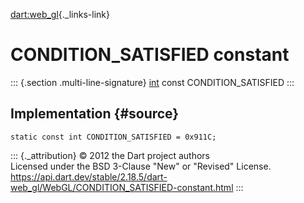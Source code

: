 [dart:web\_gl](../../dart-web_gl/dart-web_gl-library){._links-link}

CONDITION\_SATISFIED constant
=============================

::: {.section .multi-line-signature}
[int](../../dart-core/int-class) const CONDITION\_SATISFIED
:::

Implementation {#source}
--------------

``` {.language-dart data-language="dart"}
static const int CONDITION_SATISFIED = 0x911C;
```

::: {._attribution}
© 2012 the Dart project authors\
Licensed under the BSD 3-Clause \"New\" or \"Revised\" License.\
<https://api.dart.dev/stable/2.18.5/dart-web_gl/WebGL/CONDITION_SATISFIED-constant.html>
:::
